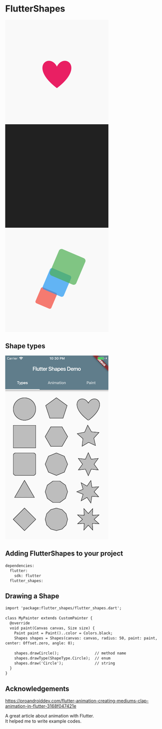 # FlutterShapes

![](https://github.com/tnantoka/flutter_shapes/raw/master/heart.gif)
![](https://github.com/tnantoka/flutter_shapes/raw/master/star.gif)
![](https://github.com/tnantoka/flutter_shapes/raw/master/rotate.gif)

## Shape types

![](https://github.com/tnantoka/flutter_shapes/raw/master/screenshot.png)

## Adding FlutterShapes to your project

```
dependencies:
  flutter:
    sdk: flutter
  flutter_shapes:
```

## Drawing a Shape

```
import 'package:flutter_shapes/flutter_shapes.dart';

class MyPainter extends CustomPainter {
  @override
  void paint(Canvas canvas, Size size) {
    Paint paint = Paint()..color = Colors.black;
    Shapes shapes = Shapes(canvas: canvas, radius: 50, paint: paint, center: Offset.zero, angle: 0);

    shapes.drawCircle();                // method name
    shapes.drawType(ShapeType.Circle);  // enum
    shapes.draw('Circle');              // string
  }
}
```
## Acknowledgements

https://proandroiddev.com/flutter-animation-creating-mediums-clap-animation-in-flutter-3168f047421e

A great article about animation with Flutter.  
It helped me to write example codes.

